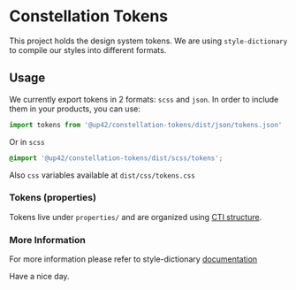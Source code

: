 # Constellation Tokens

This project holds the design system tokens. We are using `style-dictionary` to compile our styles into different formats.

## Usage

We currently export tokens in 2 formats: `scss` and `json`. In order to include them in your products, you can use:

```js
import tokens from '@up42/constellation-tokens/dist/json/tokens.json'
```

Or in `scss`

```scss
@import '@up42/constellation-tokens/dist/scss/tokens';
```

Also `css` variables available at `dist/css/tokens.css`

### Tokens (properties)

Tokens live under `properties/` and are organized using [CTI structure](https://amzn.github.io/style-dictionary/#/properties?id=category-type-item).

### More Information

For more information please refer to style-dictionary [documentation](https://amzn.github.io/style-dictionary/)

Have a nice day.
